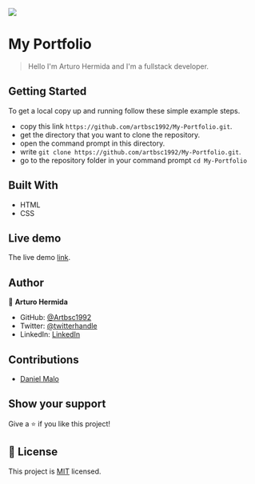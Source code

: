 ![](https://img.shields.io/badge/Microverse-blueviolet)

# My Portfolio

> Hello I'm Arturo Hermida and I'm a fullstack developer.

 ## Getting Started

To get a local copy up and running follow these simple example steps.

- copy this link `https://github.com/artbsc1992/My-Portfolio.git`.
- get the directory that you want to clone the repository.
- open the command prompt in this directory.
- write `git clone https://github.com/artbsc1992/My-Portfolio.git`.
- go to the repository folder in your command prompt `cd My-Portfolio`


## Built With

- HTML
- CSS

## Live demo
The live demo [link](https://artbsc1992.github.io/My-Portfolio/).

## Author

👤 **Arturo Hermida**

- GitHub: [@Artbsc1992](https://github.com/Artbsc1992)
- Twitter: [@twitterhandle](https://twitter.com/twitterhandle)
- LinkedIn: [LinkedIn](https://linkedin.com/in/linkedinhandle)

## Contributions

- [Daniel Malo](https://github.com/Danie12345)

## Show your support

Give a ⭐️ if you like this project!

## 📝 License

This project is [MIT](./MIT.md) licensed.